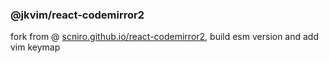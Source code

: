 ### @jkvim/react-codemirror2

fork from @ [scniro.github.io/react-codemirror2](https://scniro.github.io/react-codemirror2/), build esm version and add vim keymap
